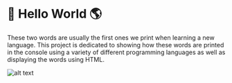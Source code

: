 # 👋 Hello World 🌎
These two words are usually the first ones we print when learning a new language. This project is dedicated to  showing how these words are printed in the console using a variety of different programming languages as well as displaying the words using HTML.

![alt text](https://github.com/marcodeanda/helloworld/blob/marcodeanda-site/HelloWorld.png?raw=true)

